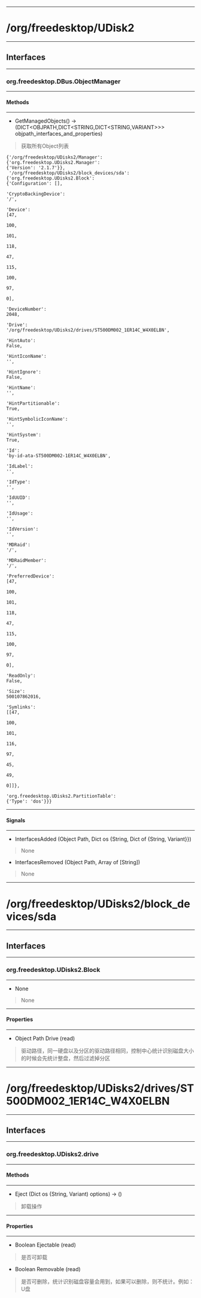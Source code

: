 ***
# /org/freedesktop/UDisk2
***
## Interfaces
***
### org.freedesktop.DBus.ObjectManager
***
#### Methods
***

- GetManagedObjects() -> (DICT<OBJPATH,DICT<STRING,DICT<STRING,VARIANT>>> objpath_interfaces_and_properties)
> 获取所有Object列表
```
{'/org/freedesktop/UDisks2/Manager': {'org.freedesktop.UDisks2.Manager':
{'Version': '2.1.7'}},
 '/org/freedesktop/UDisks2/block_devices/sda': {'org.freedesktop.UDisks2.Block':
{'Configuration': [],
                                                                                  'CryptoBackingDevice':
'/',
                                                                                  'Device':
[47,
                                                                                             100,
                                                                                             101,
                                                                                             118,
                                                                                             47,
                                                                                             115,
                                                                                             100,
                                                                                             97,
                                                                                             0],
                                                                                  'DeviceNumber':
2048,
                                                                                  'Drive':
'/org/freedesktop/UDisks2/drives/ST500DM002_1ER14C_W4X0ELBN',
                                                                                  'HintAuto':
False,
                                                                                  'HintIconName':
'',
                                                                                  'HintIgnore':
False,
                                                                                  'HintName':
'',
                                                                                  'HintPartitionable':
True,
                                                                                  'HintSymbolicIconName':
'',
                                                                                  'HintSystem':
True,
                                                                                  'Id':
'by-id-ata-ST500DM002-1ER14C_W4X0ELBN',
                                                                                  'IdLabel':
'',
                                                                                  'IdType':
'',
                                                                                  'IdUUID':
'',
                                                                                  'IdUsage':
'',
                                                                                  'IdVersion':
'',
                                                                                  'MDRaid':
'/',
                                                                                  'MDRaidMember':
'/',
                                                                                  'PreferredDevice':
[47,
                                                                                                      100,
                                                                                                      101,
                                                                                                      118,
                                                                                                      47,
                                                                                                      115,
                                                                                                      100,
                                                                                                      97,
                                                                                                      0],
                                                                                  'ReadOnly':
False,
                                                                                  'Size':
500107862016,
                                                                                  'Symlinks':
[[47,
                                                                                                100,
                                                                                                101,
                                                                                                116,
                                                                                                97,
                                                                                                45,
                                                                                                49,
                                                                                                0]]},
                                                'org.freedesktop.UDisks2.PartitionTable':
{'Type': 'dos'}}}
```

***
#### Signals
***

- InterfacesAdded (Object Path, Dict os {String, Dict of {String, Variant}})
> None

- InterfacesRemoved (Object Path, Array of [String])
> None

***
# /org/freedesktop/UDisks2/block_devices/sda
***
## Interfaces
***
### org.freedesktop.UDisks2.Block
***

- None
> None

***
#### Properties
***

- Object Path Drive (read)
> 驱动路径，同一硬盘以及分区的驱动路径相同，控制中心统计识别磁盘大小的时候会先统计整盘，然后过滤掉分区

***
# /org/freedesktop/UDisks2/drives/ST500DM002_1ER14C_W4X0ELBN
***
## Interfaces
***
### org.freedesktop.UDisks2.drive
***
#### Methods
***

- Eject (Dict os {String, Variant) options) -> ()
> 卸载操作

***
#### Properties
***

- Boolean Ejectable (read)
> 是否可卸载

- Boolean Removable (read)
> 是否可删除，统计识别磁盘容量会用到，如果可以删除，则不统计。例如：U盘

